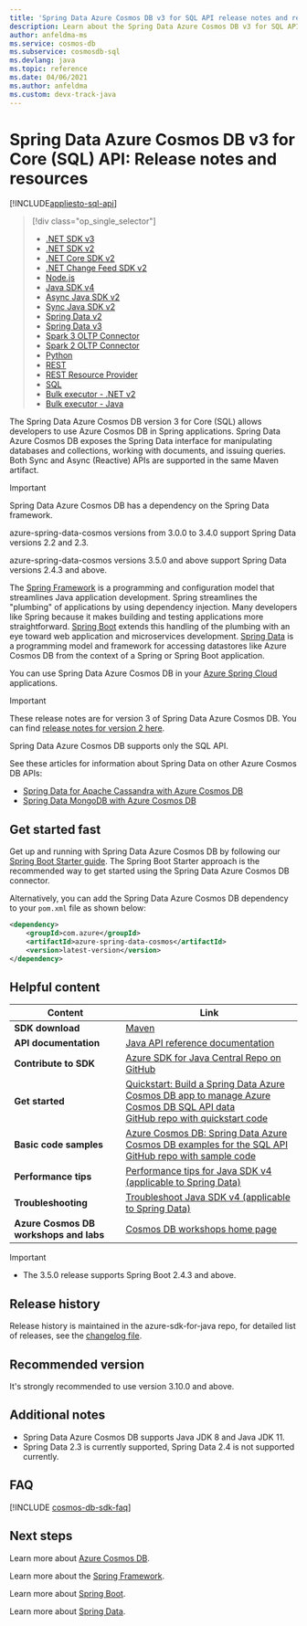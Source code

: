 ```yaml
---
title: 'Spring Data Azure Cosmos DB v3 for SQL API release notes and resources'
description: Learn about the Spring Data Azure Cosmos DB v3 for SQL API, including release dates, retirement dates, and changes made between each version of the Azure Cosmos DB SQL Async Java SDK.
author: anfeldma-ms
ms.service: cosmos-db
ms.subservice: cosmosdb-sql
ms.devlang: java
ms.topic: reference
ms.date: 04/06/2021
ms.author: anfeldma
ms.custom: devx-track-java
---
```


# Spring Data Azure Cosmos DB v3 for Core (SQL) API: Release notes and resources
[!INCLUDE[appliesto-sql-api](../includes/appliesto-sql-api.md)]

> [!div class="op_single_selector"]
> * [.NET SDK v3](sql-api-sdk-dotnet-standard.md)
> * [.NET SDK v2](sql-api-sdk-dotnet.md)
> * [.NET Core SDK v2](sql-api-sdk-dotnet-core.md)
> * [.NET Change Feed SDK v2](sql-api-sdk-dotnet-changefeed.md)
> * [Node.js](sql-api-sdk-node.md)
> * [Java SDK v4](sql-api-sdk-java-v4.md)
> * [Async Java SDK v2](sql-api-sdk-async-java.md)
> * [Sync Java SDK v2](sql-api-sdk-java.md)
> * [Spring Data v2](sql-api-sdk-java-spring-v2.md)
> * [Spring Data v3](sql-api-sdk-java-spring-v3.md)
> * [Spark 3 OLTP Connector](sql-api-sdk-java-spark-v3.md)
> * [Spark 2 OLTP Connector](sql-api-sdk-java-spark.md)
> * [Python](sql-api-sdk-python.md)
> * [REST](/rest/api/cosmos-db/)
> * [REST Resource Provider](/rest/api/cosmos-db-resource-provider/)
> * [SQL](sql-query-getting-started.md)
> * [Bulk executor - .NET v2](sql-api-sdk-bulk-executor-dot-net.md)
> * [Bulk executor - Java](sql-api-sdk-bulk-executor-java.md)

The Spring Data Azure Cosmos DB version 3 for Core (SQL) allows developers to use Azure Cosmos DB in Spring applications. Spring Data Azure Cosmos DB exposes the Spring Data interface for manipulating databases and collections, working with documents, and issuing queries. Both Sync and Async (Reactive) APIs are supported in the same Maven artifact. 

> [!IMPORTANT]
> Spring Data Azure Cosmos DB has a dependency on the Spring Data framework.
> 
> azure-spring-data-cosmos versions from 3.0.0 to 3.4.0 support Spring Data versions 2.2 and 2.3.
> 
> azure-spring-data-cosmos versions 3.5.0 and above support Spring Data versions 2.4.3 and above.
>

The [Spring Framework](https://spring.io/projects/spring-framework) is a programming and configuration model that streamlines Java application development. Spring streamlines the "plumbing" of applications by using dependency injection. Many developers like Spring because it makes building and testing applications more straightforward. [Spring Boot](https://spring.io/projects/spring-boot) extends this handling of the plumbing with an eye toward web application and microservices development. [Spring Data](https://spring.io/projects/spring-data) is a programming model and framework for accessing datastores like Azure Cosmos DB from the context of a Spring or Spring Boot application. 

You can use Spring Data Azure Cosmos DB in your [Azure Spring Cloud](https://azure.microsoft.com/services/spring-cloud/) applications.

> [!IMPORTANT]  
> These release notes are for version 3 of Spring Data Azure Cosmos DB. You can find [release notes for version 2 here](sql-api-sdk-java-spring-v2.md). 
>
> Spring Data Azure Cosmos DB supports only the SQL API.
>
> See these articles for information about Spring Data on other Azure Cosmos DB APIs:
> * [Spring Data for Apache Cassandra with Azure Cosmos DB](/azure/developer/java/spring-framework/configure-spring-data-apache-cassandra-with-cosmos-db)
> * [Spring Data MongoDB with Azure Cosmos DB](/azure/developer/java/spring-framework/configure-spring-data-mongodb-with-cosmos-db)
>

## Get started fast

  Get up and running with Spring Data Azure Cosmos DB by following our [Spring Boot Starter guide](/azure/developer/java/spring-framework/configure-spring-boot-starter-java-app-with-cosmos-db). The Spring Boot Starter approach is the recommended way to get started using the Spring Data Azure Cosmos DB connector.

  Alternatively, you can add the Spring Data Azure Cosmos DB dependency to your `pom.xml` file as shown below:

  ```xml
  <dependency>
      <groupId>com.azure</groupId>
      <artifactId>azure-spring-data-cosmos</artifactId>
      <version>latest-version</version>
  </dependency>
  ```

## Helpful content

| Content | Link |
|---|---|
|**SDK download**| [Maven](https://mvnrepository.com/artifact/com.azure/azure-spring-data-cosmos) |
|**API documentation** | [Java API reference documentation](/java/api/overview/azure/spring-data-cosmos-readme?view=azure-java-stable&preserve-view=true) |
|**Contribute to SDK** | [Azure SDK for Java Central Repo on GitHub](https://github.com/Azure/azure-sdk-for-java/tree/master/sdk/cosmos/azure-spring-data-cosmos) | 
|**Get started** | [Quickstart: Build a Spring Data Azure Cosmos DB app to manage Azure Cosmos DB SQL API data](./create-sql-api-spring-data.md) <br> [GitHub repo with quickstart code](https://github.com/Azure-Samples/azure-spring-data-cosmos-java-sql-api-getting-started) | 
|**Basic code samples** | [Azure Cosmos DB: Spring Data Azure Cosmos DB examples for the SQL API](sql-api-spring-data-sdk-samples.md) <br> [GitHub repo with sample code](https://github.com/Azure-Samples/azure-spring-data-cosmos-java-sql-api-samples)|
| **Performance tips**| [Performance tips for Java SDK v4 (applicable to Spring Data)](performance-tips-java-sdk-v4-sql.md)| 
| **Troubleshooting** | [Troubleshoot Java SDK v4 (applicable to Spring Data)](troubleshoot-java-sdk-v4-sql.md) | 
| **Azure Cosmos DB workshops and labs** |[Cosmos DB workshops home page](https://aka.ms/cosmosworkshop)

> [!IMPORTANT]
> * The 3.5.0 release supports Spring Boot 2.4.3 and above.

## Release history
Release history is maintained in the azure-sdk-for-java repo, for detailed list of releases, see the [changelog file](https://github.com/Azure/azure-sdk-for-java/blob/main/sdk/cosmos/azure-spring-data-cosmos/CHANGELOG.md).

## Recommended version

It's strongly recommended to use version 3.10.0 and above.

## Additional notes

* Spring Data Azure Cosmos DB supports Java JDK 8 and Java JDK 11.
* Spring Data 2.3 is currently supported, Spring Data 2.4 is not supported currently.

## FAQ

[!INCLUDE [cosmos-db-sdk-faq](../includes/cosmos-db-sdk-faq.md)]

## Next steps

Learn more about [Azure Cosmos DB](https://azure.microsoft.com/services/cosmos-db/).

Learn more about the [Spring Framework](https://spring.io/projects/spring-framework).

Learn more about [Spring Boot](https://spring.io/projects/spring-boot).

Learn more about [Spring Data](https://spring.io/projects/spring-data).

